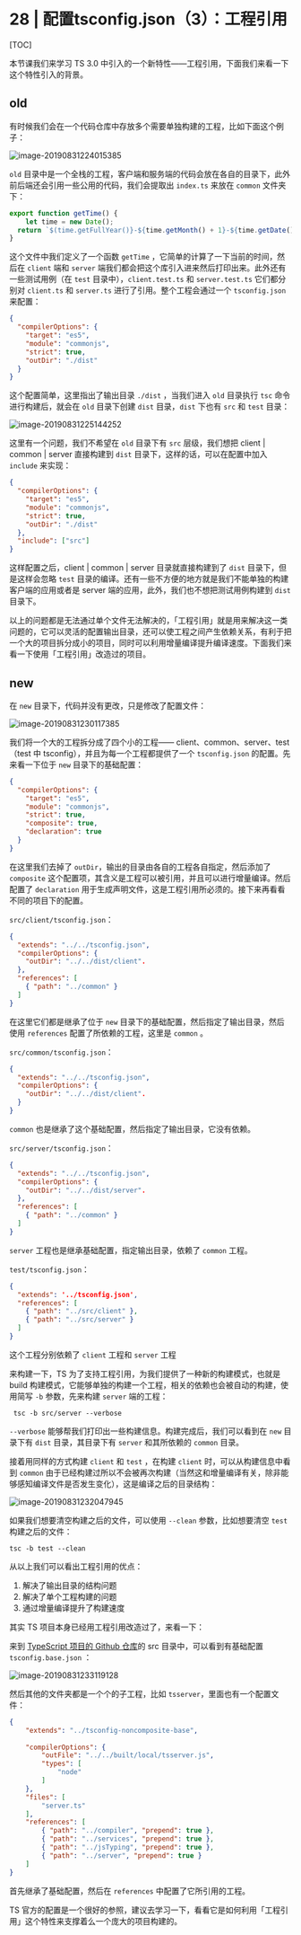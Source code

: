 # 28 | 配置tsconfig.json（3）：工程引用

[TOC]

本节课我们来学习 TS 3.0 中引入的一个新特性——工程引用，下面我们来看一下这个特性引入的背景。

## old

有时候我们会在一个代码仓库中存放多个需要单独构建的工程，比如下面这个例子：

![image-20190831224015385](assets/image-20190831224015385.png)

`old` 目录中是一个全栈的工程，客户端和服务端的代码会放在各自的目录下，此外前后端还会引用一些公用的代码，我们会提取出 `index.ts` 来放在 `common` 文件夹下：

```ts
export function getTime() {
	let time = new Date();
  return `$(time.getFullYear()}-${time.getMonth() + 1}-${time.getDate()}`
}
```

这个文件中我们定义了一个函数 `getTime` ，它简单的计算了一下当前的时间，然后在 `client` 端和 `server` 端我们都会把这个库引入进来然后打印出来。此外还有一些测试用例（在 `test` 目录中），`client.test.ts` 和 `server.test.ts` 它们都分别对 `client.ts` 和 `server.ts` 进行了引用。整个工程会通过一个 `tsconfig.json` 来配置：

```json
{
  "compilerOptions": {
    "target": "es5",
    "module": "commonjs",
    "strict": true,
    "outDir": "./dist"
  }
}
```

这个配置简单，这里指出了输出目录 `./dist` ，当我们进入 `old` 目录执行 `tsc` 命令进行构建后，就会在 `old` 目录下创建 `dist` 目录，`dist` 下也有 `src` 和 `test` 目录：

![image-20190831225144252](assets/image-20190831225144252.png)

这里有一个问题，我们不希望在 `old` 目录下有 `src` 层级，我们想把 client | common | server 直接构建到 `dist` 目录下，这样的话，可以在配置中加入 `include` 来实现：

```json
{
  "compilerOptions": {
    "target": "es5",
    "module": "commonjs",
    "strict": true,
    "outDir": "./dist"
  },
  "include": ["src"]
}
```

这样配置之后，client | common | server 目录就直接构建到了 `dist` 目录下，但是这样会忽略 `test` 目录的编译。还有一些不方便的地方就是我们不能单独的构建客户端的应用或者是 server 端的应用，此外，我们也不想把测试用例构建到 `dist` 目录下。

以上的问题都是无法通过单个文件无法解决的，「工程引用」就是用来解决这一类问题的，它可以灵活的配置输出目录，还可以使工程之间产生依赖关系，有利于把一个大的项目拆分成小的项目，同时可以利用增量编译提升编译速度。下面我们来看一下使用「工程引用」改造过的项目。

## new

在 `new` 目录下，代码并没有更改，只是修改了配置文件：

![image-20190831230117385](assets/image-20190831230117385.png)

我们将一个大的工程拆分成了四个小的工程—— client、common、server、test（test 中 tsconfig），并且为每一个工程都提供了一个 `tsconfig.json` 的配置。先来看一下位于 `new` 目录下的基础配置：

```json
{
  "compilerOptions": {
    "target": "es5",
    "module": "commonjs",
    "strict": true,
    "composite": true,
    "declaration": true
  }
}
```

在这里我们去掉了 `outDir`，输出的目录由各自的工程各自指定，然后添加了 `composite` 这个配置项，其含义是工程可以被引用，并且可以进行增量编译。然后配置了 `declaration` 用于生成声明文件，这是工程引用所必须的。接下来再看看不同的项目下的配置。

`src/client/tsconfig.json`：

```json
{
  "extends": "../../tsconfig.json",
  "compilerOptions": {
    "outDir": "../../dist/client".
  },
  "references": [
    { "path": "../common" }
  ]
}
```

在这里它们都是继承了位于 `new` 目录下的基础配置，然后指定了输出目录，然后使用 `references` 配置了所依赖的工程，这里是 `common` 。

`src/common/tsconfig.json`：

```json
{
  "extends": "../../tsconfig.json",
  "compilerOptions": {
    "outDir": "../../dist/client".
  }
}
```

`common` 也是继承了这个基础配置，然后指定了输出目录，它没有依赖。

`src/server/tsconfig.json`：

```json
{
  "extends": "../../tsconfig.json",
  "compilerOptions": {
    "outDir": "../../dist/server".
  },
  "references": [
    { "path": "../common" }
  ]
}
```

`server` 工程也是继承基础配置，指定输出目录，依赖了 `common` 工程。

`test/tsconfig.json`：

```json
{
  "extends": '../tsconfig.json',
  "references": [
    { "path": "../src/client" },
    { "path": "../src/server" }
  ]
}
```

这个工程分别依赖了 `client` 工程和 `server` 工程

来构建一下，TS 为了支持工程引用，为我们提供了一种新的构建模式，也就是 build 构建模式，它能够单独的构建一个工程，相关的依赖也会被自动的构建，使用简写 `-b` 参数，先来构建 `server` 端的工程：

```shell
 tsc -b src/server --verbose
```

`--verbose` 能够帮我们打印出一些构建信息。构建完成后，我们可以看到在 `new` 目录下有 `dist` 目录，其目录下有 `server` 和其所依赖的 `common` 目录。

接着用同样的方式构建 `client` 和 `test` ，在构建 `client` 时，可以从构建信息中看到 `common` 由于已经构建过所以不会被再次构建（当然这和增量编译有关，除非能够感知编译文件是否发生变化），这是编译之后的目录结构：

![image-20190831232047945](assets/image-20190831232047945.png)

如果我们想要清空构建之后的文件，可以使用 `--clean` 参数，比如想要清空 `test` 构建之后的文件：

```shell
tsc -b test --clean
```



从以上我们可以看出工程引用的优点：

1. 解决了输出目录的结构问题
2. 解决了单个工程构建的问题
3. 通过增量编译提升了构建速度

其实 TS 项目本身已经用工程引用改造过了，来看一下：

来到 [TypeScript 项目的 Github 仓库](https://github.com/microsoft/TypeScript)的 src 目录中，可以看到有基础配置 `tsconfig.base.json` ：

![image-20190831233119128](assets/image-20190831233119128.png)

然后其他的文件夹都是一个个的子工程，比如 `tsserver`，里面也有一个配置文件：

```json
{
    "extends": "../tsconfig-noncomposite-base",
 
    "compilerOptions": {
        "outFile": "../../built/local/tsserver.js",
        "types": [
            "node"
        ]
    },
    "files": [
        "server.ts"
    ],
    "references": [
        { "path": "../compiler", "prepend": true },
        { "path": "../services", "prepend": true },
        { "path": "../jsTyping", "prepend": true },
        { "path": "../server", "prepend": true }
    ]
}
```

首先继承了基础配置，然后在 `references` 中配置了它所引用的工程。



TS 官方的配置是一个很好的参照，建议去学习一下，看看它是如何利用「工程引用」这个特性来支撑着么一个庞大的项目构建的。

 

